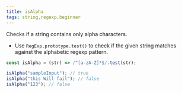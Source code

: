 ```yaml
---
title: isAlpha
tags: string,regexp,beginner
---
```


Checks if a string contains only alpha characters.

- Use `RegExp.prototype.test()` to check if the given string matches against the alphabetic regexp pattern.

```js
const isAlpha = (str) => /^[a-zA-Z]*$/.test(str);
```

```js
isAlpha("sampleInput"); // true
isAlpha("this Will fail"); // false
isAlpha("123"); // false
```
